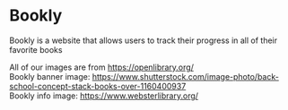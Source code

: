 # Bookly

Bookly is a website that allows users to track their progress in all of their favorite books

All of our images are from https://openlibrary.org/  
Bookly banner image: https://www.shutterstock.com/image-photo/back-school-concept-stack-books-over-1160400937  
Bookly info image: https://www.websterlibrary.org/